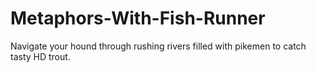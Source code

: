 Metaphors-With-Fish-Runner
==========================

Navigate your hound through rushing rivers filled with pikemen to catch tasty HD trout.
